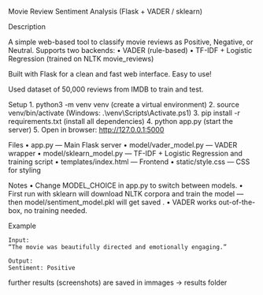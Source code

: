 Movie Review Sentiment Analysis (Flask + VADER / sklearn)

Description

A simple web-based tool to classify movie reviews as Positive, Negative, or Neutral.
Supports two backends:
	•	VADER (rule-based)
	•	TF-IDF + Logistic Regression (trained on NLTK movie_reviews)

Built with Flask for a clean and fast web interface. Easy to use!

Used dataset of 50,000 reviews from IMDB to train and test.

Setup
	1.	python3 -m venv venv  (create a virtual environment)
	2.	source venv/bin/activate  (Windows: .\venv\Scripts\Activate.ps1)
	3.	pip install -r requirements.txt  (install all dependencies)
	4.	python app.py  (start the server)
	5.	Open in browser: http://127.0.0.1:5000

Files
	•	app.py — Main Flask server
	•	model/vader_model.py — VADER wrapper
	•	model/sklearn_model.py — TF-IDF + Logistic Regression and training script
	•	templates/index.html — Frontend
	•	static/style.css — CSS for styling

Notes
	•	Change MODEL_CHOICE in app.py to switch between models.
	•	First run with sklearn will download NLTK corpora and train the model — then model/sentiment_model.pkl will get saved .
	•	VADER works out-of-the-box, no training needed.

Example

	Input:
	“The movie was beautifully directed and emotionally engaging.”
	
	Output:
	Sentiment: Positive

further results (screenshots) are saved in immages -> results folder
